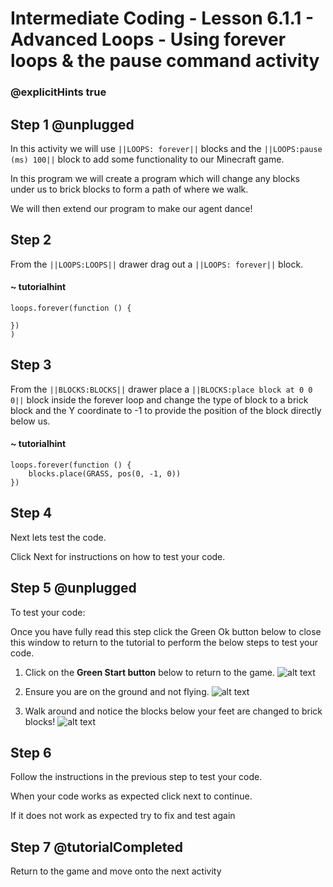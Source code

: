 # Intermediate Coding - Lesson 6.1.1 - Advanced Loops - Using forever loops & the pause command activity
### @explicitHints true

## Step 1 @unplugged

In this activity we will use ``||LOOPS: forever||`` blocks and the ``||LOOPS:pause (ms) 100||`` block to add some functionality to our Minecraft game.

In this program we will create a program which will change any blocks under us to brick blocks to form a path of where we walk.

We will then extend our program to make our agent dance!

## Step 2
From the ``||LOOPS:LOOPS||`` drawer drag out a ``||LOOPS: forever||`` block.
#### ~ tutorialhint
```blocks
loops.forever(function () {
	
})
)
```
## Step 3
From the ``||BLOCKS:BLOCKS||`` drawer place a ``||BLOCKS:place block at 0 0 0||`` block inside the forever loop and change the type of block to a brick block and the Y coordinate to -1 to provide the position of the block directly below us.
#### ~ tutorialhint
```blocks 
loops.forever(function () {
    blocks.place(GRASS, pos(0, -1, 0))
})

```
## Step 4
Next lets test the code.

Click Next for instructions on how to test your code.

## Step 5 @unplugged
To test your code:

Once you have fully read this step click the Green Ok button below to close this window to return to the tutorial to perform the below steps to test your code.

1. Click on the **Green Start button** below to return to the game.
![alt text](https://intermediate.codingcredentials.com/Lesson2/2.1.1/images/2.jpg?raw=true "Start")


2. Ensure you are on the ground and not flying.
![alt text](https://intermediate.codingcredentials.com/Lesson6/6.1.1/images/1.jpg?raw=true "loops")


3. Walk around and notice the blocks below your feet are changed to brick blocks!
![alt text](https://intermediate.codingcredentials.com/Lesson6/6.1.1/images/2.jpg?raw=true "forever")

## Step 6
Follow the instructions in the previous step to test your code.

When your code works as expected click next to continue.

If it does not work as expected try to fix and test again

## Step 7 @tutorialCompleted
Return to the game and move onto the next activity
